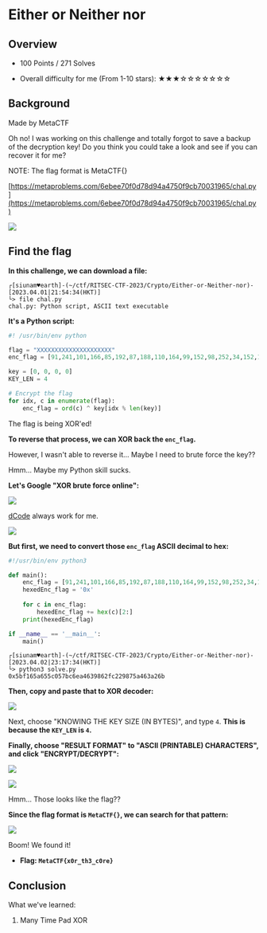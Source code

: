 # Either or Neither nor

## Overview

- 100 Points / 271 Solves

- Overall difficulty for me (From 1-10 stars): ★★★☆☆☆☆☆☆☆

## Background

Made by MetaCTF

Oh no! I was working on this challenge and totally forgot to save a backup of the decryption key! Do you think you could take a look and see if you can recover it for me?

NOTE: The flag format is MetaCTF{}

[https://metaproblems.com/6ebee70f0d78d94a4750f9cb70031965/chal.py](https://metaproblems.com/6ebee70f0d78d94a4750f9cb70031965/chal.py)

![](https://github.com/siunam321/CTF-Writeups/blob/main/RITSEC-CTF-2023/images/Pasted%20image%2020230401215406.png)

## Find the flag

**In this challenge, we can download a file:**
```shell
┌[siunam♥earth]-(~/ctf/RITSEC-CTF-2023/Crypto/Either-or-Neither-nor)-[2023.04.01|21:54:34(HKT)]
└> file chal.py 
chal.py: Python script, ASCII text executable
```

**It's a Python script:**
```py
#! /usr/bin/env python

flag = "XXXXXXXXXXXXXXXXXXXXX"
enc_flag = [91,241,101,166,85,192,87,188,110,164,99,152,98,252,34,152,117,164,99,162,107]

key = [0, 0, 0, 0]
KEY_LEN = 4

# Encrypt the flag
for idx, c in enumerate(flag):
    enc_flag = ord(c) ^ key[idx % len(key)]
```

The flag is being XOR'ed!

**To reverse that process, we can XOR back the `enc_flag`.**

However, I wasn't able to reverse it... Maybe I need to brute force the key??

Hmm... Maybe my Python skill sucks.

**Let's Google "XOR brute force online":**

![](https://github.com/siunam321/CTF-Writeups/blob/main/RITSEC-CTF-2023/images/Pasted%20image%2020230402231350.png)

[dCode](https://www.dcode.fr/xor-cipher) always work for me.

![](https://github.com/siunam321/CTF-Writeups/blob/main/RITSEC-CTF-2023/images/Pasted%20image%2020230402231452.png)

**But first, we need to convert those `enc_flag` ASCII decimal to hex:**
```py
#!/usr/bin/env python3

def main():
    enc_flag = [91,241,101,166,85,192,87,188,110,164,99,152,98,252,34,152,117,164,99,162,107]
    hexedEnc_flag = '0x'
    
    for c in enc_flag:
        hexedEnc_flag += hex(c)[2:]
    print(hexedEnc_flag)

if __name__ == '__main__':
    main()
```

```shell
┌[siunam♥earth]-(~/ctf/RITSEC-CTF-2023/Crypto/Either-or-Neither-nor)-[2023.04.02|23:17:34(HKT)]
└> python3 solve.py
0x5bf165a655c057bc6ea4639862fc229875a463a26b
```

**Then, copy and paste that to XOR decoder:**

![](https://github.com/siunam321/CTF-Writeups/blob/main/RITSEC-CTF-2023/images/Pasted%20image%2020230402231829.png)

Next, choose "KNOWING THE KEY SIZE (IN BYTES)", and type `4`. **This is because the `KEY_LEN` is `4`.**

**Finally, choose "RESULT FORMAT" to "ASCII (PRINTABLE) CHARACTERS", and click "ENCRYPT/DECRYPT":**

![](https://github.com/siunam321/CTF-Writeups/blob/main/RITSEC-CTF-2023/images/Pasted%20image%2020230402231859.png)

![](https://github.com/siunam321/CTF-Writeups/blob/main/RITSEC-CTF-2023/images/Pasted%20image%2020230402232120.png)

Hmm... Those looks like the flag??

**Since the flag format is `MetaCTF{}`, we can search for that pattern:**

![](https://github.com/siunam321/CTF-Writeups/blob/main/RITSEC-CTF-2023/images/Pasted%20image%2020230402232213.png)

Boom! We found it!

- **Flag: `MetaCTF{x0r_th3_c0re}`**

## Conclusion

What we've learned:

1. Many Time Pad XOR